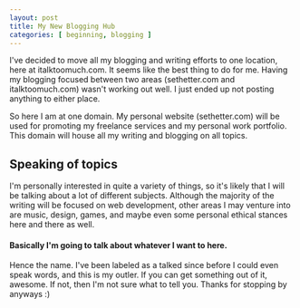```yaml
---
layout: post
title: My New Blogging Hub
categories: [ beginning, blogging ]
---
```


I've decided to move all my blogging and writing efforts to one location, here at italktoomuch.com. It seems like the best thing to do for me. Having my blogging focused between two areas (sethetter.com and italktoomuch.com) wasn't working out well. I just ended up not posting anything to either place.

So here I am at one domain. My personal website (sethetter.com) will be used for promoting my freelance services and my personal work portfolio. This domain will house all my writing and blogging on all topics.

Speaking of topics
------------------

I'm personally interested in quite a variety of things, so it's likely that I will be talking about a lot of different subjects. Although the majority of the writing will be focused on web development, other areas I may venture into are music, design, games, and maybe even some personal ethical stances here and there as well.

#### Basically I'm going to talk about whatever I want to here. ####

Hence the name. I've been labeled as a talked since before I could even speak words, and this is my outler. If you can get something out of it, awesome. If not, then I'm not sure what to tell you. Thanks for stopping by anyways :)
